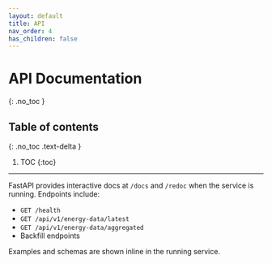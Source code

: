 ```yaml
---
layout: default
title: API
nav_order: 4
has_children: false
---
```


# API Documentation
{: .no_toc }

## Table of contents
{: .no_toc .text-delta }

1. TOC
{:toc}

---

FastAPI provides interactive docs at `/docs` and `/redoc` when the service is running. Endpoints include:
- `GET /health`
- `GET /api/v1/energy-data/latest`
- `GET /api/v1/energy-data/aggregated`
- Backfill endpoints

Examples and schemas are shown inline in the running service.
